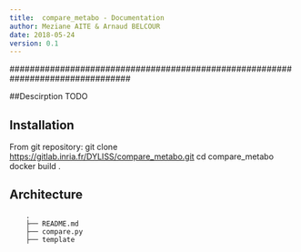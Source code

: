 ```yaml
---
title:  compare_metabo - Documentation
author: Meziane AITE & Arnaud BELCOUR
date: 2018-05-24
version: 0.1
---
```


################################################################################

##Descirption
TODO

## Installation

From git repository:
	git clone https://gitlab.inria.fr/DYLISS/compare_metabo.git
	cd compare_metabo
	docker build .
	
## Architecture

        .
        ├── README.md
        ├── compare.py
        ├── template

